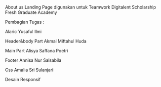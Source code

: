 About us Landing Page digunakan untuk Teamwork Digitalent Scholarship Fresh Graduate Academy

Pembagian Tugas :

Alaric Yusaful Ilmi

Header&body Part
Akmal Miftahul Huda

Main Part
Alisya Saffana Poetri

Footer
Annisa Nur Salsabila

Css
Amalia Sri Sulanjari

Desain Responsif
